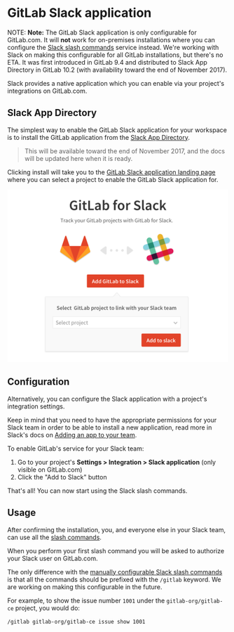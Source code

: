 # GitLab Slack application

NOTE: **Note:**
The GitLab Slack application is only configurable for GitLab.com. It will **not**
work for on-premises installations where you can configure the
[Slack slash commands](slack_slash_commands.md) service instead. We're working
with Slack on making this configurable for all GitLab installations, but there's
no ETA.
It was first introduced in GitLab 9.4 and distributed to Slack App Directory in
GitLab 10.2 (with availability toward the end of November 2017).

Slack provides a native application which you can enable via your project's
integrations on GitLab.com.

## Slack App Directory 

The simplest way to enable the GitLab Slack application for your workspace is to
install the GitLab application from
the [Slack App Directory](https://slack.com/apps).

> This will be available toward the end of November 2017, and the docs will be updated here
when it is ready.

Clicking install will take you to the
[GitLab Slack application landing page](https://gitlab.com/profile/slack/edit)
where you can select a project to enable the GitLab Slack application for.

![GitLab Slack application landing page](img/gitlab_slack_app_landing_page.png)

## Configuration

Alternatively, you can configure the Slack application with a project's
integration settings.

Keep in mind that you need to have the appropriate permissions for your Slack
team in order to be able to install a new application, read more in Slack's
docs on [Adding an app to your team][slack-docs].

To enable GitLab's service for your Slack team:

1. Go to your project's **Settings > Integration > Slack application** (only
   visible on GitLab.com)
1. Click the "Add to Slack" button

That's all! You can now start using the Slack slash commands.

## Usage

After confirming the installation, you, and everyone else in your Slack team,
can use all the [slash commands].

When you perform your first slash command you will be asked to authorize your
Slack user on GitLab.com.

The only difference with the [manually configurable Slack slash commands][slack-manual]
is that all the commands should be prefixed with the `/gitlab` keyword.
We are working on making this configurable in the future.

For example, to show the issue number `1001` under the `gitlab-org/gitlab-ce`
project, you would do:

```
/gitlab gitlab-org/gitlab-ce issue show 1001
```

[slack-docs]: https://get.slack.help/hc/en-us/articles/202035138-Adding-apps-to-your-team
[slash commands]: ../../../integration/slash_commands.md
[slack-manual]: slack_slash_commands.md
